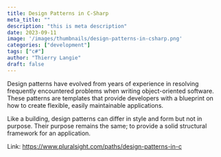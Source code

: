 ```yaml
---
title: Design Patterns in C-Sharp
meta_title: ""
description: "this is meta description"
date: 2023-09-11
image: '/images/thumbnails/design-patterns-in-csharp.png'
categories: ["development"]
tags: ["c#"]
author: "Thierry Langie"
draft: false
---
```

Design patterns have evolved from years of experience in resolving frequently encountered problems when writing object-oriented software. These patterns are templates that provide developers with a blueprint on how to create flexible, easily maintainable applications.

Like a building, design patterns can differ in style and form but not in purpose. Their purpose remains the same; to provide a solid structural framework for an application.

Link: https://www.pluralsight.com/paths/design-patterns-in-c
